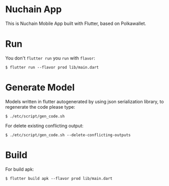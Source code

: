# Nuchain App

This is Nuchain Mobile App built with Flutter, based on Polkawallet.

# Run

You don't `flutter run` you `run` with `flavor`:

```
$ flutter run --flavor prod lib/main.dart
```

# Generate Model

Models written in flutter autogenerated by using json serialization library,
to regenerate the code please type:

```
$ ./etc/script/gen_code.sh
```

For delete existing conflicting output:

```
$ ./etc/script/gen_code.sh --delete-conflicting-outputs
```

# Build

For build apk:

```
$ flutter build apk --flavor prod lib/main.dart
```
